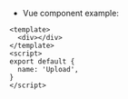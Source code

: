 - Vue component example:

```vue
<template>
  <div></div>
</template>
<script>
export default {
  name: 'Upload',
}
</script>
```
